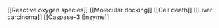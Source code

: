 [[Reactive oxygen species]]
[[Molecular docking]]
[[Cell death]]
[[Liver carcinoma]]
[[Caspase-3 Enzyme]]
